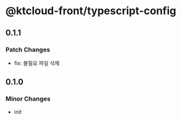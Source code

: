 # @ktcloud-front/typescript-config

## 0.1.1

### Patch Changes

- fix: 불필요 파일 삭제

## 0.1.0

### Minor Changes

- init

